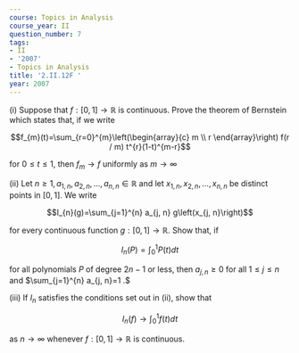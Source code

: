 ```yaml
---
course: Topics in Analysis
course_year: II
question_number: 7
tags:
- II
- '2007'
- Topics in Analysis
title: '2.II.12F '
year: 2007
---
```



(i) Suppose that $f:[0,1] \rightarrow \mathbb{R}$ is continuous. Prove the theorem of Bernstein which states that, if we write

$$f_{m}(t)=\sum_{r=0}^{m}\left(\begin{array}{c}
m \\
r
\end{array}\right) f(r / m) t^{r}(1-t)^{m-r}$$

for $0 \leqslant t \leqslant 1$, then $f_{m} \rightarrow f$ uniformly as $m \rightarrow \infty$

(ii) Let $n \geqslant 1, a_{1, n}, a_{2, n}, \ldots, a_{n, n} \in \mathbb{R}$ and let $x_{1, n}, x_{2, n}, \ldots, x_{n, n}$ be distinct points in $[0,1]$. We write

$$I_{n}(g)=\sum_{j=1}^{n} a_{j, n} g\left(x_{j, n}\right)$$

for every continuous function $g:[0,1] \rightarrow \mathbb{R}$. Show that, if

$$I_{n}(P)=\int_{0}^{1} P(t) d t$$

for all polynomials $P$ of degree $2 n-1$ or less, then $a_{j, n} \geqslant 0$ for all $1 \leqslant j \leqslant n$ and $\sum_{j=1}^{n} a_{j, n}=1 .$

(iii) If $I_{n}$ satisfies the conditions set out in (ii), show that

$$I_{n}(f) \rightarrow \int_{0}^{1} f(t) d t$$

as $n \rightarrow \infty$ whenever $f:[0,1] \rightarrow \mathbb{R}$ is continuous.